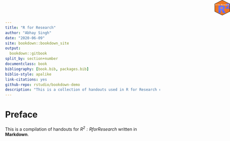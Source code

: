 ```yaml
--- 
title: "R for Research"
author: "Abhay Singh"
date: "2020-06-09"
site: bookdown::bookdown_site
output: 
  bookdown::gitbook
split_by: section+number
documentclass: book
bibliography: [book.bib, packages.bib]
biblio-style: apalike
link-citations: yes
github-repo: rstudio/bookdown-demo
description: "This is a collection of handouts used in R for Research course"
---
```





# Preface 

<img src="r2logo.png" height="50" width="50" style="position:absolute;top:0px;right:0px;" />

This is a compilation of handouts for  _$R^2: R for Research$_  written in **Markdown**. 


